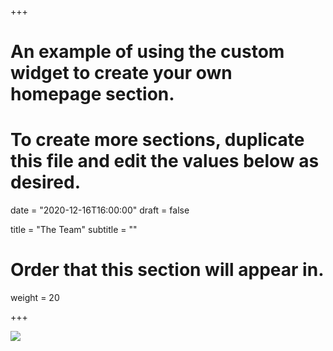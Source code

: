 +++
# An example of using the custom widget to create your own homepage section.
# To create more sections, duplicate this file and edit the values below as desired.

date = "2020-12-16T16:00:00"
draft = false

title = "The Team"
subtitle = ""

# Order that this section will appear in.
weight = 20

+++

![](https://www.notion.so/image/https%3A%2F%2Fs3-us-west-2.amazonaws.com%2Fsecure.notion-static.com%2F72d1a355-240f-4251-a1d9-ae11809724d8%2FUntitled.png?table=block&id=63e2302a-4044-46c3-b4e9-5aeca67763bb&spaceId=99bb2b52-17a4-4844-a8a5-2243ee5a44b8&width=1880&userId=&cache=v2)
